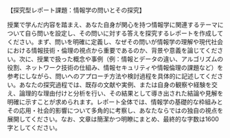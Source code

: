 【探究型レポート課題：情報学の問いとその探究】

授業で学んだ内容を踏まえ、あなた自身が関心を持つ情報学に関連するテーマについて自ら問いを設定し、その問いに対する答えを探究するレポートを作成してください。まず、問いを明確に定義し、なぜその問いが情報学の理解や現代社会における情報技術・倫理の視点から重要であるのか、背景や意義を論じてください。次に、授業で扱った概念や事例（例：情報とデータの違い、アルゴリズムの役割、ネットワーク技術の仕組み、情報セキュリティや情報倫理の課題など）を参考にしながら、問いへのアプローチ方法や検討過程を具体的に記述してください。あなたの探究過程では、既存の文献や実例、または自身の観察や経験を交え、論理的な理由付けと分析を行い、その結果として導き出された結論や見解を明確に示すことが求められます。レポート全体では、情報学の基礎的な枠組みとその応用・社会的影響について多角的に考察し、あなたならではの独自の視点を展開してください。なお、文章は簡潔かつ明瞭にまとめ、最終的な字数は1600字としてください。